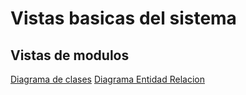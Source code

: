 # Vistas basicas del sistema

## Vistas de modulos

[Diagrama de clases](https://github.com/tomasarras/arqui/blob/main/docs/uml.md)
[Diagrama Entidad Relacion](https://github.com/tomasarras/arqui/blob/main/docs/der.md)
